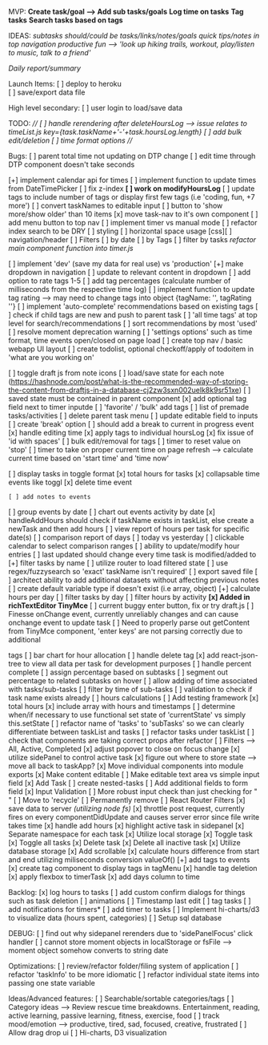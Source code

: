 MVP:
**Create task/goal --> Add sub tasks/goals**
**Log time on tasks**
**Tag tasks**
**Search tasks based on tags**

IDEAS:
_subtasks should/could be tasks/links/notes/goals_
_quick tips/notes in top navigation_
_productive fun --> 'look up hiking trails, workout, play/listen to music, talk to a friend'_

_Daily report/summary_

Launch Items:
[ ] deploy to heroku  
[ ] save/export data file

High level secondary:
[ ] user login to load/save data

TODO:
_//
[ ] handle rerendering after deleteHoursLog --> issue relates to timeList.js key={task.taskName+'-'+task.hoursLog.length}
[ ] add bulk edit/deletion
[ ] time format options
//_

Bugs:
[ ] parent total time not updating on DTP change
[ ] edit time through DTP component doesn't take seconds

[+] implement calendar api for times
[ ] implement function to update times from DateTimePicker
[ ] fix z-index
**[ ] work on modifyHoursLog**
[ ] update tags to include number of tags or display first few tags (i.e 'coding, fun, +7 more')
[ ] convert taskNames to editable input
[ ] button to 'show more/show older' than 10 items
[x] move task-nav to it's own component
[ ] add menu button to top nav
[ ] implement timer vs manual mode
[ ] refactor index search to be DRY
[ ] styling
[ ] horizontal space usage [css][ ] navigation/header
[ ] Filters
[ ] by date
[ ] by Tags
[ ] filter by tasks _refactor main component function into timer.js_

[ ] implement 'dev' (save my data for real use) vs 'production'
[+] make dropdown in navigation
[ ] update to relevant content in dropdown
[ ] add option to rate tags 1-5
[ ] add tag percentages (calculate number of milliseconds from the respective time log)
[ ] implement function to update tag rating --> may need to change tags into object {tagName: '', tagRating ''}
[ ] implement 'auto-complete' recommendations based on existing tags
[ ] check if child tags are new and push to parent task
[ ] 'all time tags' at top level for search/recommendations
[ ] sort recommendations by most 'used'
[ ] resolve moment deprecation warning
[ ] 'settings options' such as time format, time events open/closed on page load
[ ] create top nav / basic webapp UI layout
[ ] create todolist, optional checkoff/apply of todoitem in 'what are you working on'

[ ] toggle draft js from note icons
[ ] load/save state for each note (https://hashnode.com/post/what-is-the-recommended-way-of-storing-the-content-from-draftjs-in-a-database-cj2zw3sxn002uelk8k9sr51xe)
[ ] saved state must be contained in parent component
[x] add optional tag field next to timer inputde
[ ] 'favorite' / 'bulk' add tags
[ ] list of premade tasks/activities
[ ] delete parent task menu
[ ] update editable field to inputs
[ ] create 'break' option
[ ] should add a break to current in progress event
[x] handle editing time
[x] apply tags to individual hoursLog
[x] fix issue of 'id with spaces'
[ ] bulk edit/removal for tags
[ ] timer to reset value on 'stop'
[ ] timer to take on proper current time on page refresh --> calculate current time based on 'start time' and 'time now'

[ ] display tasks in toggle format
[x] total hours for tasks
[x] collapsable time events like toggl
[x] delete time event

    [ ] add notes to events

[ ] group events by date
[ ] chart out events activity by date
[x] handleAddHours should check if taskName exists in taskList, else create a newTask and then add hours
[ ] view report of hours per task for specific date(s)
[ ] comparison report of days
[ ] today vs yesterday
[ ] clickable calendar to select comparison ranges
[ ] ability to update/modify hour entries
[ ] last updated should change every time task is modified/added to
[+] filter tasks by name
[ ] utilize router to load filtered state
[ ] use regex/fuzzysearch so 'exact' taskName isn't required'
[ ] export saved file
[ ] architect ability to add additional datasets without affecting previous notes
[ ] create default variable type if doesn't exist (i.e array, object)
[+] calculate hours per day
[ ] filter tasks by day
[ ] filter hours by activity
**[x] Added in richTextEditor TinyMce**
[ ] current buggy enter button, fix or try draft.js
[ ] Finesse onChange event, currently unreliably changes and can cause onchange event to update task
[ ] Need to properly parse out getContent from TinyMce component,
'enter keys' are not parsing correctly due to additional <p> tags
[ ] bar chart for hour allocation
[ ] handle delete tag
[x] add react-json-tree to view all data per task for development purposes
[ ] handle percent complete
[ ] assign percentage based on subtasks
[ ] segment out percentage to related subtasks on hover
[ ] allow adding of time associated with tasks/sub-tasks
[ ] filter by time of sub-tasks
[ ] validation to check if task name exists already
[ ] hours calculations
[ ] Add testing framework
[x] total hours
[x] include array with hours and timestamps
[ ] determine when/if necessary to use functional set state of 'currentState' vs simply this.setState
[ ] refactor name of 'tasks' to 'subTasks' so we can clearly differentiate between taskList and tasks
[ ] refactor tasks under taskList
[ ] check that components are taking correct props after refactor
[ ] Filters --> All, Active, Completed
[x] adjust popover to close on focus change
[x] utilize sidePanel to control active task
[x] figure out where to store state --> move all back to taskApp?
[x] Move individual components into module exports
[x] Make content editable
[ ] Make editable text area vs simple input field
[x] Add Task
[ ] create nested-tasks
[ ] Add additional fields to form field
[x] Input Validation
[ ] More robust input check than just checking for " "
[ ] Move to 'recycle'
[ ] Permanently remove
[ ] React Router Filters
[x] save data to server _(utilizing node fs)_
[x] throttle post request, currently fires on every componentDidUpdate and causes server error since file write takes time
[x] handle add hours
[x] highlight active task in sidepanel
[x] Separate namespace for each task
[x] Utilize local storage
[x] Toggle task
[x] Toggle all tasks
[x] Delete task
[x] Delete all inactive task
[x] Utilize database storage
[x] Add scrollable
[x] calculate hours difference from start and end utilizing miliseconds conversion valueOf()
[+] add tags to events
[x] create tag component to display tags in tagMenu
[x] handle tag deletion
[x] apply flexbox to timerTask
[x] add days column to time

Backlog:
[x] log hours to tasks
[ ] add custom confirm dialogs for things such as task deletion
[ ] animations
[ ] Timestamp last edit
[ ] tag tasks
[ ] add notifications for timers\*
[ ] add timer to tasks
[ ] Implement hi-charts/d3 to visualize data (hours spent, categories)
[ ] Setup sql database

DEBUG:
[ ] find out why sidepanel rerenders due to 'sidePanelFocus' click handler
[ ] cannot store moment objects in localStorage or fsFile --> moment object somehow converts to string date

Optimizations:
[ ] review/refactor folder/filing system of application
[ ] refactor 'taskInfo' to be more idiomatic
[ ] refactor individual state items into passing one state variable

Ideas/Advanced features:
[ ] Searchable/sortable categories/tags
[ ] Category ideas --> Review rescue time breakdowns. Entertainment, reading, active learning, passive learning, fitness, exercise, food
[ ] track mood/emotion --> productive, tired, sad, focused, creative, frustrated
[ ] Allow drag drop ui
[ ] Hi-charts, D3 visualization
